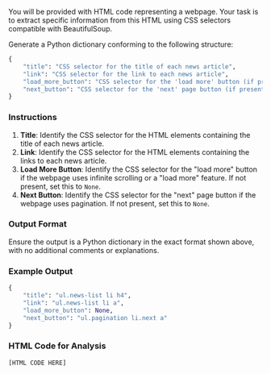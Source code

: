 You will be provided with HTML code representing a webpage. Your task is to extract specific information from this HTML using CSS selectors compatible with BeautifulSoup. 

Generate a Python dictionary conforming to the following structure:

```python
{
    "title": "CSS selector for the title of each news article",
    "link": "CSS selector for the link to each news article",
    "load_more_button": "CSS selector for the 'load more' button (if present, otherwise None)",
    "next_button": "CSS selector for the 'next' page button (if present, otherwise None)"
}
```

### Instructions

1. **Title**: Identify the CSS selector for the HTML elements containing the title of each news article.
2. **Link**: Identify the CSS selector for the HTML elements containing the links to each news article.
3. **Load More Button**: Identify the CSS selector for the "load more" button if the webpage uses infinite scrolling or a "load more" feature. If not present, set this to `None`.
4. **Next Button**: Identify the CSS selector for the "next" page button if the webpage uses pagination. If not present, set this to `None`.

### Output Format

Ensure the output is a Python dictionary in the exact format shown above, with no additional comments or explanations.

### Example Output

```python
{
    "title": "ul.news-list li h4",
    "link": "ul.news-list li a",
    "load_more_button": None,
    "next_button": "ul.pagination li.next a"
}
```

### HTML Code for Analysis

```html
[HTML CODE HERE]
```
